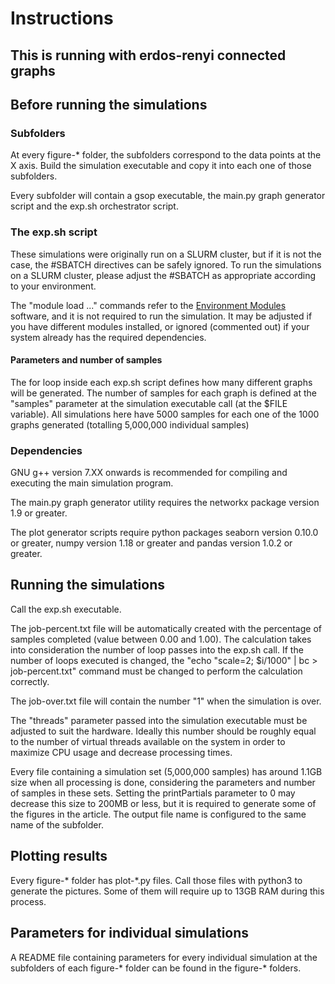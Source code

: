 # Instructions

## This is running with erdos-renyi connected graphs

## Before running the simulations

### Subfolders

At every figure-* folder, the subfolders correspond to the data points at the X axis. Build the simulation executable and copy it into each one of those subfolders.

Every subfolder will contain a gsop executable, the main.py graph generator script and the exp.sh orchestrator script.

### The exp.sh script

These simulations were originally run on a SLURM cluster, but if it is not the case, the #SBATCH directives can be safely ignored. To run the simulations on a SLURM cluster, please adjust the #SBATCH as appropriate according to your environment.

The "module load ..." commands refer to the [Environment Modules](http://modules.sourceforge.net/) software, and it is not required to run the simulation. It may be adjusted if you have different modules installed, or ignored (commented out) if your system already has the required dependencies.

#### Parameters and number of samples

The for loop inside each exp.sh script defines how many different graphs will be generated. The number of samples for each graph is defined at the "samples" parameter at the simulation executable call (at the $FILE variable). All simulations here have 5000 samples for each one of the 1000 graphs generated (totalling 5,000,000 individual samples)

### Dependencies

GNU g++ version 7.XX onwards is recommended for compiling and executing the main simulation program. 

The main.py graph generator utility requires the networkx package version 1.9 or greater.

The plot generator scripts require python packages seaborn version 0.10.0 or greater, numpy version 1.18 or greater and pandas version 1.0.2 or greater.

## Running the simulations

Call the exp.sh executable. 

The job-percent.txt file will be automatically created with the percentage of samples completed (value between 0.00 and 1.00). The calculation takes into consideration the number of loop passes into the exp.sh call. If the number of loops executed is changed, the "echo "scale=2; $i/1000" | bc > job-percent.txt" command must be changed to perform the calculation correctly.

The job-over.txt file will contain the number "1" when the simulation is over. 

The "threads" parameter passed into the simulation executable must be adjusted to suit the hardware. Ideally this number should be roughly equal to the number of virtual threads available on the system in order to maximize CPU usage and decrease processing times.

Every file containing a simulation set (5,000,000 samples) has around 1.1GB size when all processing is done, considering the parameters and number of samples in these sets. Setting the printPartials parameter to 0 may decrease this size to 200MB or less, but it is required to generate some of the figures in the article. The output file name is configured to the same name of the subfolder.

## Plotting results

Every figure-* folder has plot-*.py files. Call those files with python3 to generate the pictures. Some of them will require up to 13GB RAM during this process.

## Parameters for individual simulations

A README file containing parameters for every individual simulation at the subfolders of each figure-* folder can be found in the figure-* folders.
